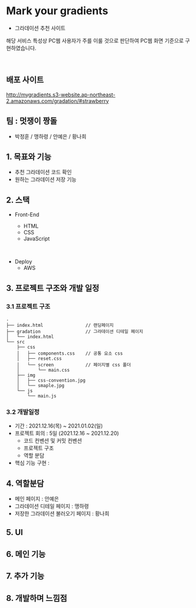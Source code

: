 # Mark your gradients

- 그라데이션 추천 사이트

해당 서비스 특성상 PC웹 사용자가 주를 이룰 것으로 판단하여 PC웹 화면 기준으로 구현하였습니다.

<br>

## 배포 사이트 
http://mygradients.s3-website.ap-northeast-2.amazonaws.com/gradation/#strawberry

## 팀 : 멋쟁이 짱돌

- 박정훈 / 맹하령 / 안예은 / 황나희

## 1. 목표와 기능

- 추천 그라데이션 코드 확인
- 원하는 그라데이션 저장 기능

## 2. 스택

- Front-End

  - HTML
  - CSS
  - JavaScript

<br>

- Deploy
  - AWS

## 3. 프로젝트 구조와 개발 일정

### 3.1 프로젝트 구조

```
.
├── index.html                // 랜딩페이지
├── gradation                 // 그라데이션 디테일 페이지
│   └── index.html
└── src
    ├── css
    │   ├── components.css    // 공통 요소 css
    │   ├── reset.css
    │   └── screen            // 페이지별 css 폴더
    │       └── main.css
    ├── img
    │   ├── css-convention.jpg
    │   └── smaple.jpg
    └── js
        └── main.js
```

### 3.2 개발일정

- 기간 : 2021.12.16(목) ~ 2021.01.02(일)
- 프로젝트 회의 : 5일 (2021.12.16 ~ 2021.12.20)
  - 코드 컨벤션 및 커밋 컨벤션
  - 프로젝트 구조
  - 역할 분담
- 핵심 기능 구현 :

## 4. 역할분담

- 메인 페이지 : 안예은
- 그라데이션 디테일 페이지 : 맹하령
- 저장한 그라데이션 불러오기 페이지 : 황나희



## 5. UI

## 6. 메인 기능

## 7. 추가 기능

## 8. 개발하며 느낌점

